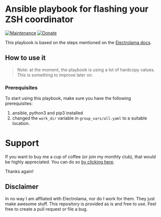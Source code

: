 # Ansible playbook for flashing your ZSH coordinator
[![Maintenance](https://img.shields.io/badge/Maintained%3F-yes-green.svg)](https://github.com/Marck/flash-zsh-coordinator/graphs/commit-activity)
[![Donate](https://img.shields.io/badge/Donate-coffee-1abc9c.svg)](https://www.buymeacoffee.com/marcked)

This playbook is based on the steps mentioned on the [Electrolama docs](https://electrolama.com/radio-docs/#step-2-download-the-correct-firmware-for-your-stick).


## How to use it
> Note: at the moment, the playbook is using a lot of hardcopy values. This is something to improve later on.

### Prerequisites
To start using this playbook, make sure you have the following prerequisites:
1. ansible, python3 and pip3 installed
2. changed the `work_dir` variable in `group_vars/all.yaml` to a suitable location.

# Support
If you want to buy me a cup of coffee (or join my monthly club), that would be highly appreciated. 
You can do so [by clicking here](https://www.buymeacoffee.com/marcked).

Thanks again!

## Disclaimer
In no way I am affliated with Electrolama, nor do I work for them. They just make awesome stuff.
This repository is provided as is and free to use. Feel free to create a pull request or file a bug.

